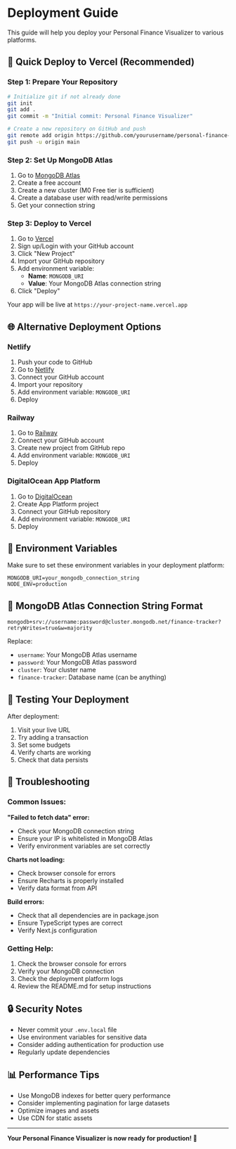 # Deployment Guide

This guide will help you deploy your Personal Finance Visualizer to various platforms.

## 🚀 Quick Deploy to Vercel (Recommended)

### Step 1: Prepare Your Repository
```bash
# Initialize git if not already done
git init
git add .
git commit -m "Initial commit: Personal Finance Visualizer"

# Create a new repository on GitHub and push
git remote add origin https://github.com/yourusername/personal-finance-visualizer.git
git push -u origin main
```

### Step 2: Set Up MongoDB Atlas
1. Go to [MongoDB Atlas](https://www.mongodb.com/atlas)
2. Create a free account
3. Create a new cluster (M0 Free tier is sufficient)
4. Create a database user with read/write permissions
5. Get your connection string

### Step 3: Deploy to Vercel
1. Go to [Vercel](https://vercel.com)
2. Sign up/Login with your GitHub account
3. Click "New Project"
4. Import your GitHub repository
5. Add environment variable:
   - **Name**: `MONGODB_URI`
   - **Value**: Your MongoDB Atlas connection string
6. Click "Deploy"

Your app will be live at `https://your-project-name.vercel.app`

## 🌐 Alternative Deployment Options

### Netlify
1. Push your code to GitHub
2. Go to [Netlify](https://netlify.com)
3. Connect your GitHub account
4. Import your repository
5. Add environment variable: `MONGODB_URI`
6. Deploy

### Railway
1. Go to [Railway](https://railway.app)
2. Connect your GitHub account
3. Create new project from GitHub repo
4. Add environment variable: `MONGODB_URI`
5. Deploy

### DigitalOcean App Platform
1. Go to [DigitalOcean](https://digitalocean.com)
2. Create App Platform project
3. Connect your GitHub repository
4. Add environment variable: `MONGODB_URI`
5. Deploy

## 🔧 Environment Variables

Make sure to set these environment variables in your deployment platform:

```env
MONGODB_URI=your_mongodb_connection_string
NODE_ENV=production
```

## 📝 MongoDB Atlas Connection String Format

```
mongodb+srv://username:password@cluster.mongodb.net/finance-tracker?retryWrites=true&w=majority
```

Replace:
- `username`: Your MongoDB Atlas username
- `password`: Your MongoDB Atlas password
- `cluster`: Your cluster name
- `finance-tracker`: Database name (can be anything)

## 🧪 Testing Your Deployment

After deployment:
1. Visit your live URL
2. Try adding a transaction
3. Set some budgets
4. Verify charts are working
5. Check that data persists

## 🐛 Troubleshooting

### Common Issues:

**"Failed to fetch data" error:**
- Check your MongoDB connection string
- Ensure your IP is whitelisted in MongoDB Atlas
- Verify environment variables are set correctly

**Charts not loading:**
- Check browser console for errors
- Ensure Recharts is properly installed
- Verify data format from API

**Build errors:**
- Check that all dependencies are in package.json
- Ensure TypeScript types are correct
- Verify Next.js configuration

### Getting Help:
1. Check the browser console for errors
2. Verify your MongoDB connection
3. Check the deployment platform logs
4. Review the README.md for setup instructions

## 🔒 Security Notes

- Never commit your `.env.local` file
- Use environment variables for sensitive data
- Consider adding authentication for production use
- Regularly update dependencies

## 📊 Performance Tips

- Use MongoDB indexes for better query performance
- Consider implementing pagination for large datasets
- Optimize images and assets
- Use CDN for static assets

---

**Your Personal Finance Visualizer is now ready for production! 🎉** 